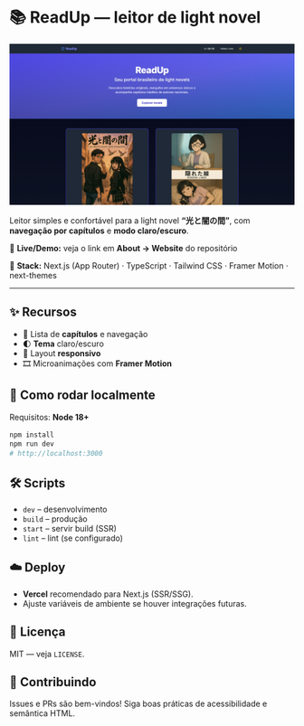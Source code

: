 # 📚 ReadUp — leitor de light novel

![Leitura](public/home-preview.png)

Leitor simples e confortável para a light novel **“光と闇の間”**, com **navegação por capítulos** e **modo claro/escuro**.

🔗 **Live/Demo:** veja o link em **About → Website** do repositório

🧰 **Stack:** Next.js (App Router) · TypeScript · Tailwind CSS · Framer Motion · next-themes

---

## ✨ Recursos
- 📖 Lista de **capítulos** e navegação
- 🌓 **Tema** claro/escuro
- 📱 Layout **responsivo**
- 🎞️ Microanimações com **Framer Motion**

## 🚀 Como rodar localmente
Requisitos: **Node 18+**

```bash
npm install
npm run dev
# http://localhost:3000

```

## 🛠️ Scripts

- `dev` – desenvolvimento
- `build` – produção
- `start` – servir build (SSR)
- `lint` – lint (se configurado)

## ☁️ Deploy

- **Vercel** recomendado para Next.js (SSR/SSG).
- Ajuste variáveis de ambiente se houver integrações futuras.

## 📄 Licença

MIT — veja `LICENSE`.

## 🤝 Contribuindo

Issues e PRs são bem-vindos! Siga boas práticas de acessibilidade e semântica HTML.
